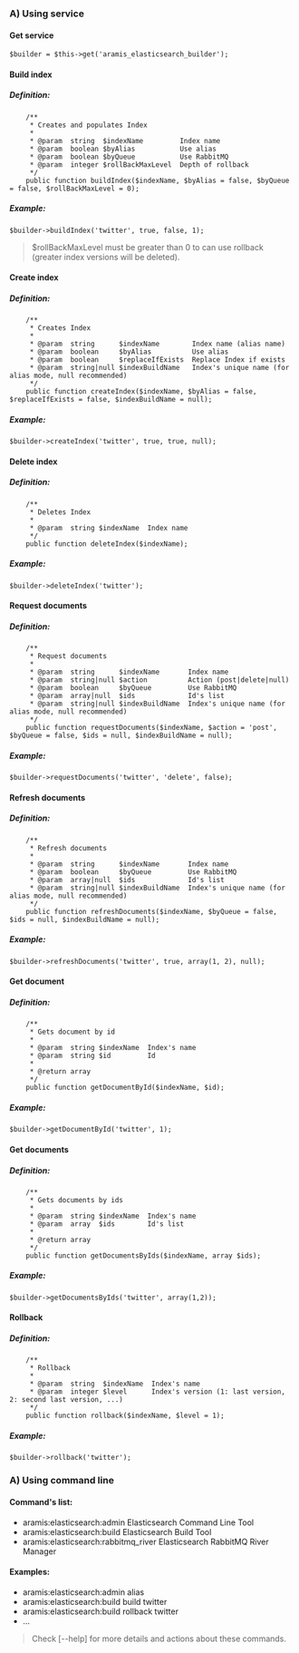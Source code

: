 ### A) Using service

#### Get service

```
$builder = $this->get('aramis_elasticsearch_builder');
```

#### Build index

##### Definition:
```
    /**
     * Creates and populates Index
     *
     * @param  string  $indexName         Index name
     * @param  boolean $byAlias           Use alias
     * @param  boolean $byQueue           Use RabbitMQ
     * @param  integer $rollBackMaxLevel  Depth of rollback
     */
    public function buildIndex($indexName, $byAlias = false, $byQueue = false, $rollBackMaxLevel = 0);
```

##### Example:
```
$builder->buildIndex('twitter', true, false, 1);
```

> $rollBackMaxLevel must be greater than 0 to can use rollback (greater index versions will be deleted).

#### Create index

##### Definition:
```
    /**
     * Creates Index
     *
     * @param  string      $indexName        Index name (alias name)
     * @param  boolean     $byAlias          Use alias
     * @param  boolean     $replaceIfExists  Replace Index if exists
     * @param  string|null $indexBuildName   Index's unique name (for alias mode, null recommended)
     */
    public function createIndex($indexName, $byAlias = false, $replaceIfExists = false, $indexBuildName = null);
```

##### Example:
```
$builder->createIndex('twitter', true, true, null);
```

#### Delete index

##### Definition:
```
    /**
     * Deletes Index
     *
     * @param  string $indexName  Index name
     */
    public function deleteIndex($indexName);
```

##### Example:
```
$builder->deleteIndex('twitter');
```

#### Request documents

##### Definition:
```
    /**
     * Request documents
     *
     * @param  string      $indexName       Index name
     * @param  string|null $action          Action (post|delete|null)
     * @param  boolean     $byQueue         Use RabbitMQ
     * @param  array|null  $ids             Id's list
     * @param  string|null $indexBuildName  Index's unique name (for alias mode, null recommended)
     */
    public function requestDocuments($indexName, $action = 'post', $byQueue = false, $ids = null, $indexBuildName = null);
```

##### Example:
```
$builder->requestDocuments('twitter', 'delete', false);
```

#### Refresh documents

##### Definition:
```
    /**
     * Refresh documents
     *
     * @param  string      $indexName       Index name
     * @param  boolean     $byQueue         Use RabbitMQ
     * @param  array|null  $ids             Id's list
     * @param  string|null $indexBuildName  Index's unique name (for alias mode, null recommended)
     */
    public function refreshDocuments($indexName, $byQueue = false, $ids = null, $indexBuildName = null);
```

##### Example:
```
$builder->refreshDocuments('twitter', true, array(1, 2), null);
```

#### Get document

##### Definition:
```
    /**
     * Gets document by id
     *
     * @param  string $indexName  Index's name
     * @param  string $id         Id
     *
     * @return array
     */
    public function getDocumentById($indexName, $id);
```

##### Example:
```
$builder->getDocumentById('twitter', 1);
```

#### Get documents

##### Definition:
```
    /**
     * Gets documents by ids
     *
     * @param  string $indexName  Index's name
     * @param  array  $ids        Id's list
     *
     * @return array
     */
    public function getDocumentsByIds($indexName, array $ids);
```

##### Example:
```
$builder->getDocumentsByIds('twitter', array(1,2));
```

#### Rollback

##### Definition:
```
    /**
     * Rollback
     *
     * @param  string  $indexName  Index's name
     * @param  integer $level      Index's version (1: last version, 2: second last version, ...)
     */
    public function rollback($indexName, $level = 1);
```

##### Example:
```
$builder->rollback('twitter');
```

### A) Using command line

#### Command's list:
-  aramis:elasticsearch:admin            Elasticsearch Command Line Tool
-  aramis:elasticsearch:build            Elasticsearch Build Tool
-  aramis:elasticsearch:rabbitmq_river   Elasticsearch RabbitMQ River Manager

#### Examples:
-  aramis:elasticsearch:admin alias
-  aramis:elasticsearch:build build twitter
-  aramis:elasticsearch:build rollback twitter
-  ...

> Check [--help] for more details and actions about these commands.
